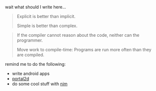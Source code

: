 wait what should I write here...

> Explicit is better than implicit.
> 
> Simple is better than complex.

> If the compiler cannot reason about the code, neither can the programmer.
> 
> Move work to compile-time: Programs are run more often than they are compiled.

remind me to do the following:

* write android apps
* [portal2d](https://github.com/RainbowAsteroids/Portal2D)
* do some cool stuff with [nim](https://nim-lang.org)
